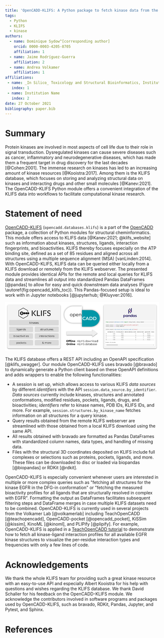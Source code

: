 ```yaml
---
title: 'OpenCADD-KLIFS: A Python package to fetch kinase data from the KLIFS database'
tags:
  - Python
  - KLIFS
  - kinase
authors:
  - name: Dominique Sydow^[corresponding author]
    orcid: 0000-0003-4205-8705
    affiliation: 1
  - name: Jaime Rodríguez-Guerra
    affiliation: 2
  - name: Andrea Volkamer
    affiliation: 1
affiliations:
 - name: _In Silico_ Toxicology and Structural Bioinformatics, Institute of Physiology, Charité – Universitätsmedizin Berlin, corporate member of Freie Universität Berlin and Humboldt-Universität zu Berlin, Augustenburger Platz 1, 13353 Berlin, Germany
   index: 1
 - name: Institution Name
   index: 2
date: 27 October 2021
bibliography: paper.bib
---
```


# Summary

Protein kinases are involved in most aspects of cell life due to their role in signal transduction. Dysregulated kinases can cause severe diseases such as cancer, inflammatory and neurodegenerative diseases, which has made them a frequent target in drug discovery for the last decades [@Cohen:2001].
The immense research on kinases has led to an increasing amount of kinase resources [@Kooistra:2017].
Among them is the KLIFS database, which focuses on storing and analyzing structural data on kinases and interacting drugs and other small molecules [@Kanev:2021].
The OpenCADD-KLIFS Python module offers a convenient integration of the KLIFS data into workflows to facilitate computational kinase research.

# Statement of need

[OpenCADD-KLIFS](https://opencadd.readthedocs.io/en/latest/databases_klifs.html) (``opencadd.databases.klifs``) is a part of the [OpenCADD](https://opencadd.readthedocs.io/) package, a collection of Python modules for structural cheminformatics.
This module offers access to KLIFS data [@Kanev:2021; @klifs_website] such as information about kinases, structures, ligands, 
interaction fingerprints, and bioactivities. 
KLIFS thereby focuses especially on the ATP binding site, defined as a set of 85 residues and aligned across all structures using a multiple sequence alignment (MSA) [vanLinden:2014].
With OpenCADD-KLIFS, KLIFS data can be queried either locally from a KLIFS download or remotely from the KLIFS webserver. 
The presented module provides identical APIs for the remote and local queries for KLIFS data and streamlines all output into 
standardized Pandas DataFrames [@pandas] to allow for easy and quick downstream data analyses (Figure \autoref{fig:opencadd_klifs_toc}). This Pandas-focused setup is ideal to work with in Jupyter notebooks [@jupyterhub; @Kluyver:2016]. 


![OpenCADD-KLIFS fetches KLIFS data [@Kanev:2021] offline from a KLIFS download or online from the KLIFS database and formats the output in user-friendly Pandas DataFrames [@pandas].\label{fig:opencadd_klifs_toc}](opencadd_klifs_toc.png)

The KLIFS database offers a REST API including an OpenAPI specification [@klifs_swagger]. Our module OpenCADD-KLIFS uses bravado [@bravado] to dynamically generate a Python client based on these OpenAPI definitions and adds wrappers to enable the following functionalities:

- A session is set up, which allows access to various KLIFS *data sources* by different *identifiers* with the API ``session.data_source.by_identifier``. *Data sources* currently include kinases, structures and annotated conformations, modified residues, pockets, ligands, drugs, and bioactivities; *identifiers* refer to kinase names, PDB IDs, KLIFS IDs, and more.
For example, ``session.structures.by_kinase_name`` fetches information on all structures for a query kinase.
- Query results obtained from the remote KLIFS webserver are streamlined with those obtained from a local KLIFS download using the same API.
- All results obtained with bravado are formatted as Pandas DataFrames with standardized column names, data types, and handling of missing data.
- Files with the structural 3D coordinates deposited on KLIFS include full complexes or selections such as proteins, pockets, ligands, and more. These files can be downloaded to disc or loaded via biopandas [@biopandas] or RDKit [@rdkit].

OpenCADD-KLIFS is especially convenient whenever users are interested in multiple or more complex queries such as "fetching all structures for the kinase EGFR in the DFG-in conformation" or "fetching the measured bioactivity profiles for all ligands that are structurally resolved in complex with EGFR". Formatting the output as DataFrames facilitates subsequent filtering steps and DataFrame merges in case multiple KLIFS datasets need to be combined.
OpenCADD-KLIFS is currently used in several projects from the Volkamer Lab [@volkamerlab] including TeachOpenCADD [@teachopencadd], OpenCADD-pocket [@opencadd_pocket], KiSSim [@kissim], KinoML [@kinoml], and PLIPify [@plipify].
For example, OpenCADD-KLIFS is applied in a [TeachOpenCADD tutorial](https://projects.volkamerlab.org/teachopencadd/talktorials/T012_query_klifs.html) to demonstrate how to fetch all kinase-ligand interaction profiles for all available EGFR kinase structures to visualize the per-residue interaction types and frequencies with only a few lines of code.

# Acknowledgements

We thank the whole KLIFS team for providing such a great kinase resource with an easy-to-use API and especially Albert Kooistra for his help with questions and wishes regarding the KLIFS database. 
We thank David Schaller for his feedback on the OpenCADD-KLIFS module.
We acknowledge the contributors involved in software programs and packages used by OpenCADD-KLIFS, such as bravado, RDKit, Pandas, Jupyter, and Pytest, and Sphinx. 

# References